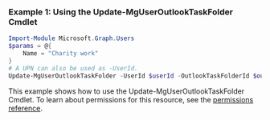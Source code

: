 ### Example 1: Using the Update-MgUserOutlookTaskFolder Cmdlet
```powershell
Import-Module Microsoft.Graph.Users
$params = @{
	Name = "Charity work"
}
# A UPN can also be used as -UserId.
Update-MgUserOutlookTaskFolder -UserId $userId -OutlookTaskFolderId $outlookTaskFolderId -BodyParameter $params
```
This example shows how to use the Update-MgUserOutlookTaskFolder Cmdlet.
To learn about permissions for this resource, see the [permissions reference](/graph/permissions-reference).
